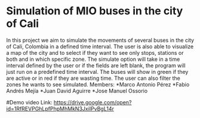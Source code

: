 # Simulation of MIO buses in the city of Cali

In this project we aim to simulate the movements of several buses in the city of Cali, Colombia in a defined time interval. The user is also able to visualize a map of the city and to select if they want to see only stops, stations or both and in which specific zone. The simulate option will take in a time interval defined by the user or if the fields are left blank, the program will just run on a predefined time interval. The buses will show in green if they are active or in red if they are wasting time. The user can also filter the zones he wants to see simulated.
Members:
  *Marco Antonio Pérez
  *Fabio Andrés Mejía
  *Juan David Aguirre
  *Jose Manuel Ossorio
  
  #Demo video Link: https://drive.google.com/open?id=1RfREVPGhLpfPhpMhMkN3JxiIPvBgL14r
